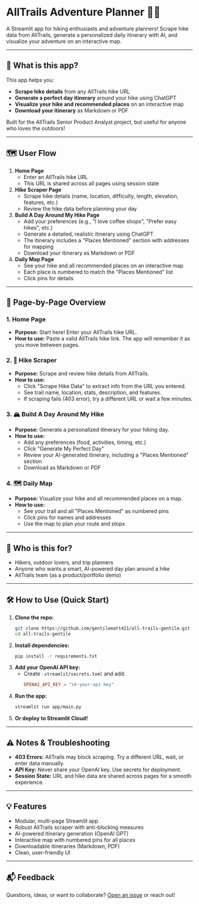 # AllTrails Adventure Planner 🥾🌲

A Streamlit app for hiking enthusiasts and adventure planners! Scrape hike data from AllTrails, generate a personalized daily itinerary with AI, and visualize your adventure on an interactive map.

---

## 🚀 What is this app?
This app helps you:
- **Scrape hike details** from any AllTrails hike URL
- **Generate a perfect day itinerary** around your hike using ChatGPT
- **Visualize your hike and recommended places** on an interactive map
- **Download your itinerary** as Markdown or PDF

Built for the AllTrails Senior Product Analyst project, but useful for anyone who loves the outdoors!

---

## 🗺️ User Flow
1. **Home Page**
   - Enter an AllTrails hike URL
   - This URL is shared across all pages using session state
2. **Hike Scraper Page**
   - Scrape hike details (name, location, difficulty, length, elevation, features, etc.)
   - Review the hike data before planning your day
3. **Build A Day Around My Hike Page**
   - Add your preferences (e.g., "I love coffee shops", "Prefer easy hikes", etc.)
   - Generate a detailed, realistic itinerary using ChatGPT
   - The itinerary includes a "Places Mentioned" section with addresses for mapping
   - Download your itinerary as Markdown or PDF
4. **Daily Map Page**
   - See your hike and all recommended places on an interactive map
   - Each place is numbered to match the "Places Mentioned" list
   - Click pins for details

---

## 📄 Page-by-Page Overview

### 1. Home Page
- **Purpose:** Start here! Enter your AllTrails hike URL.
- **How to use:** Paste a valid AllTrails hike link. The app will remember it as you move between pages.

### 2. 🌲 Hike Scraper
- **Purpose:** Scrape and review hike details from AllTrails.
- **How to use:**
  - Click "Scrape Hike Data" to extract info from the URL you entered.
  - See trail name, location, stats, description, and features.
  - If scraping fails (403 error), try a different URL or wait a few minutes.

### 3. 🏔️ Build A Day Around My Hike
- **Purpose:** Generate a personalized itinerary for your hiking day.
- **How to use:**
  - Add any preferences (food, activities, timing, etc.)
  - Click "Generate My Perfect Day"
  - Review your AI-generated itinerary, including a "Places Mentioned" section
  - Download as Markdown or PDF

### 4. 🗺️ Daily Map
- **Purpose:** Visualize your hike and all recommended places on a map.
- **How to use:**
  - See your trail and all "Places Mentioned" as numbered pins
  - Click pins for names and addresses
  - Use the map to plan your route and stops

---

## 👤 Who is this for?
- Hikers, outdoor lovers, and trip planners
- Anyone who wants a smart, AI-powered day plan around a hike
- AllTrails team (as a product/portfolio demo)

---

## 🛠️ How to Use (Quick Start)
1. **Clone the repo:**
   ```bash
   git clone https://github.com/gentilematt421/all-trails-gentile.git
   cd all-trails-gentile
   ```
2. **Install dependencies:**
   ```bash
   pip install -r requirements.txt
   ```
3. **Add your OpenAI API key:**
   - Create `.streamlit/secrets.toml` and add:
     ```toml
     OPENAI_API_KEY = "sk-your-api-key"
     ```
4. **Run the app:**
   ```bash
   streamlit run app/main.py
   ```
5. **Or deploy to Streamlit Cloud!**

---

## ⚠️ Notes & Troubleshooting
- **403 Errors:** AllTrails may block scraping. Try a different URL, wait, or enter data manually.
- **API Key:** Never share your OpenAI key. Use secrets for deployment.
- **Session State:** URL and hike data are shared across pages for a smooth experience.

---

## 💡 Features
- Modular, multi-page Streamlit app
- Robust AllTrails scraper with anti-blocking measures
- AI-powered itinerary generation (OpenAI GPT)
- Interactive map with numbered pins for all places
- Downloadable itineraries (Markdown, PDF)
- Clean, user-friendly UI

---

## 📬 Feedback
Questions, ideas, or want to collaborate? [Open an issue](https://github.com/gentilematt421/all-trails-gentile/issues) or reach out!
